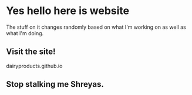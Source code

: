 # Yes hello here is website
The stuff on it changes randomly based on what I'm working on as well as what I'm doing.
## Visit the site!
dairyproducts.github.io
## Stop stalking me Shreyas.
